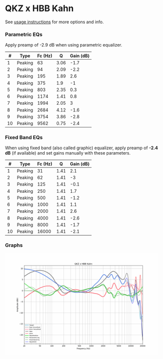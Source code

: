 # QKZ x HBB Kahn
See [usage instructions](https://github.com/jaakkopasanen/AutoEq#usage) for more options and info.

### Parametric EQs
Apply preamp of -2.9 dB when using parametric equalizer.

|   # | Type    |   Fc (Hz) |    Q |   Gain (dB) |
|-----|---------|-----------|------|-------------|
|   1 | Peaking |        63 | 3.06 |        -1.7 |
|   2 | Peaking |        94 | 2.09 |        -2.2 |
|   3 | Peaking |       195 | 1.89 |         2.6 |
|   4 | Peaking |       375 | 1.9  |        -1   |
|   5 | Peaking |       803 | 2.35 |         0.3 |
|   6 | Peaking |      1174 | 1.41 |         0.8 |
|   7 | Peaking |      1994 | 2.05 |         3   |
|   8 | Peaking |      2684 | 4.12 |        -1.6 |
|   9 | Peaking |      3754 | 3.86 |        -2.8 |
|  10 | Peaking |      9562 | 0.75 |        -2.4 |

### Fixed Band EQs
When using fixed band (also called graphic) equalizer, apply preamp of **-2.4 dB** (if available) and set gains manually with these parameters.

|   # | Type    |   Fc (Hz) |    Q |   Gain (dB) |
|-----|---------|-----------|------|-------------|
|   1 | Peaking |        31 | 1.41 |         2.1 |
|   2 | Peaking |        62 | 1.41 |        -3   |
|   3 | Peaking |       125 | 1.41 |        -0.1 |
|   4 | Peaking |       250 | 1.41 |         1.7 |
|   5 | Peaking |       500 | 1.41 |        -1.2 |
|   6 | Peaking |      1000 | 1.41 |         1.1 |
|   7 | Peaking |      2000 | 1.41 |         2.6 |
|   8 | Peaking |      4000 | 1.41 |        -2.6 |
|   9 | Peaking |      8000 | 1.41 |        -1.7 |
|  10 | Peaking |     16000 | 1.41 |        -2.1 |

### Graphs
![](./QKZ%20x%20HBB%20Kahn.png)

